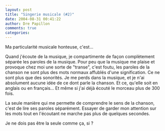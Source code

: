 ```yaml
---
layout: post
title: "Singerie musicale (#2)"
date: 2004-08-31 00:41:22
author: Dre Papillon
comments: true
categories: 
---
```



Ma particularité musicale honteuse, c'est...

Quand j'écoute de la musique, je compartimente de façon complètement séparée les paroles de la musique.  Pour peu que la musique me plaise et provoque chez moi une sorte de "transe", c'est foutu, les paroles de la chanson ne sont plus des mots normaux affublés d'une signification.  Ce ne sont plus que des sonorités.  Je me perds dans la musique, et je n'ai absolument aucune idée de ce dont parle la chanson.  Et ce, qu'elle soit en anglais ou en français...  Et même si j'ai déjà écouté le morceau plus de 300 fois.

La seule manière qui me permette de comprendre le sens de la chanson, c'est de lire ses paroles séparément.  Essayer de garder mon attention sur les mots tout en l'écoutant ne marche pas plus de quelques secondes.

Je ne dois pas être la seule comme ça, si ?